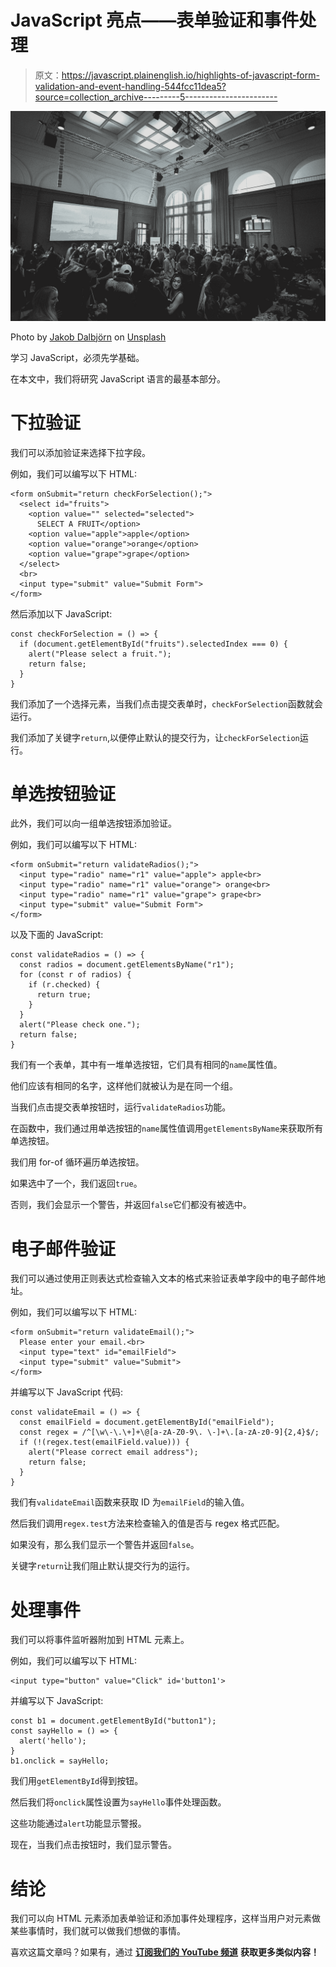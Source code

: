 # JavaScript 亮点——表单验证和事件处理

> 原文：<https://javascript.plainenglish.io/highlights-of-javascript-form-validation-and-event-handling-544fcc11dea5?source=collection_archive---------5----------------------->

![](img/fa97349b5bc488e8d8e4e0e7300b18ba.png)

Photo by [Jakob Dalbjörn](https://unsplash.com/@jakobdalbjorn?utm_source=medium&utm_medium=referral) on [Unsplash](https://unsplash.com?utm_source=medium&utm_medium=referral)

学习 JavaScript，必须先学基础。

在本文中，我们将研究 JavaScript 语言的最基本部分。

# 下拉验证

我们可以添加验证来选择下拉字段。

例如，我们可以编写以下 HTML:

```
<form onSubmit="return checkForSelection();">
  <select id="fruits">
    <option value="" selected="selected">
      SELECT A FRUIT</option>
    <option value="apple">apple</option>
    <option value="orange">orange</option>
    <option value="grape">grape</option>    
  </select>
  <br>
  <input type="submit" value="Submit Form">
</form>
```

然后添加以下 JavaScript:

```
const checkForSelection = () => {
  if (document.getElementById("fruits").selectedIndex === 0) {
    alert("Please select a fruit.");
    return false;
  }
}
```

我们添加了一个选择元素，当我们点击提交表单时，`checkForSelection`函数就会运行。

我们添加了关键字`return`,以便停止默认的提交行为，让`checkForSelection`运行。

# 单选按钮验证

此外，我们可以向一组单选按钮添加验证。

例如，我们可以编写以下 HTML:

```
<form onSubmit="return validateRadios();">
  <input type="radio" name="r1" value="apple"> apple<br>
  <input type="radio" name="r1" value="orange"> orange<br>
  <input type="radio" name="r1" value="grape"> grape<br>
  <input type="submit" value="Submit Form">
</form>
```

以及下面的 JavaScript:

```
const validateRadios = () => {
  const radios = document.getElementsByName("r1");
  for (const r of radios) {
    if (r.checked) {
      return true;
    }
  }
  alert("Please check one.");
  return false;
}
```

我们有一个表单，其中有一堆单选按钮，它们具有相同的`name`属性值。

他们应该有相同的名字，这样他们就被认为是在同一个组。

当我们点击提交表单按钮时，运行`validateRadios`功能。

在函数中，我们通过用单选按钮的`name`属性值调用`getElementsByName`来获取所有单选按钮。

我们用 for-of 循环遍历单选按钮。

如果选中了一个，我们返回`true`。

否则，我们会显示一个警告，并返回`false`它们都没有被选中。

# 电子邮件验证

我们可以通过使用正则表达式检查输入文本的格式来验证表单字段中的电子邮件地址。

例如，我们可以编写以下 HTML:

```
<form onSubmit="return validateEmail();">
  Please enter your email.<br>
  <input type="text" id="emailField">
  <input type="submit" value="Submit">
</form>
```

并编写以下 JavaScript 代码:

```
const validateEmail = () => {
  const emailField = document.getElementById("emailField");
  const regex = /^[\w\-\.\+]+\@[a-zA-Z0-9\. \-]+\.[a-zA-z0-9]{2,4}$/;
  if (!(regex.test(emailField.value))) {
    alert("Please correct email address");
    return false;
  }
}
```

我们有`validateEmail`函数来获取 ID 为`emailField`的输入值。

然后我们调用`regex.test`方法来检查输入的值是否与 regex 格式匹配。

如果没有，那么我们显示一个警告并返回`false`。

关键字`return`让我们阻止默认提交行为的运行。

# 处理事件

我们可以将事件监听器附加到 HTML 元素上。

例如，我们可以编写以下 HTML:

```
<input type="button" value="Click" id='button1'>
```

并编写以下 JavaScript:

```
const b1 = document.getElementById("button1");
const sayHello = () => {
  alert('hello');
}
b1.onclick = sayHello;
```

我们用`getElementById`得到按钮。

然后我们将`onclick`属性设置为`sayHello`事件处理函数。

这些功能通过`alert`功能显示警报。

现在，当我们点击按钮时，我们显示警告。

# 结论

我们可以向 HTML 元素添加表单验证和添加事件处理程序，这样当用户对元素做某些事情时，我们就可以做我们想做的事情。

喜欢这篇文章吗？如果有，通过 [**订阅我们的 YouTube 频道**](https://www.youtube.com/channel/UCtipWUghju290NWcn8jhyAw?sub_confirmation=true) **获取更多类似内容！**